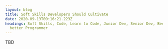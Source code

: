 ```yaml
---
layout: blog
title: Soft Skills Developers Should Cultivate
date: 2020-09-13T09:16:21.223Z
headings: Soft Skills, Code, Learn to Code, Junior Dev, Senior Dev, Become a
  better Programmer
---
```

TBD